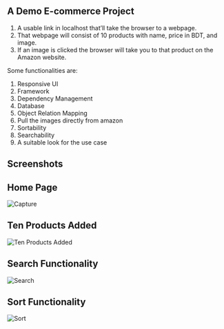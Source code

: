 ## A Demo E-commerce Project
1. A usable link in localhost that’ll take the browser to a webpage.
2. That webpage will consist of 10 products with name, price in BDT,
and image.
3. If an image is clicked the browser will take you to that product
on the Amazon website. 

Some functionalities are:
1. Responsive UI
2. Framework
3. Dependency Management
4. Database
5. Object Relation Mapping
6. Pull the images directly from amazon
7. Sortability
8. Searchability
9. A suitable look for the use case

## Screenshots

## Home Page
![Capture](https://user-images.githubusercontent.com/49761339/112706660-eb2e8100-8ecf-11eb-8546-3d32904b97cb.PNG)

## Ten Products Added
![Ten Products Added](https://user-images.githubusercontent.com/49761339/112706583-65123a80-8ecf-11eb-8b96-a9f1114e4fdf.PNG)

## Search Functionality
![Search](https://user-images.githubusercontent.com/49761339/112706588-75c2b080-8ecf-11eb-92c0-a3376bfd56d3.PNG)

## Sort Functionality
![Sort](https://user-images.githubusercontent.com/49761339/112706610-92f77f00-8ecf-11eb-8191-8e31ca7ffae5.PNG)
 

